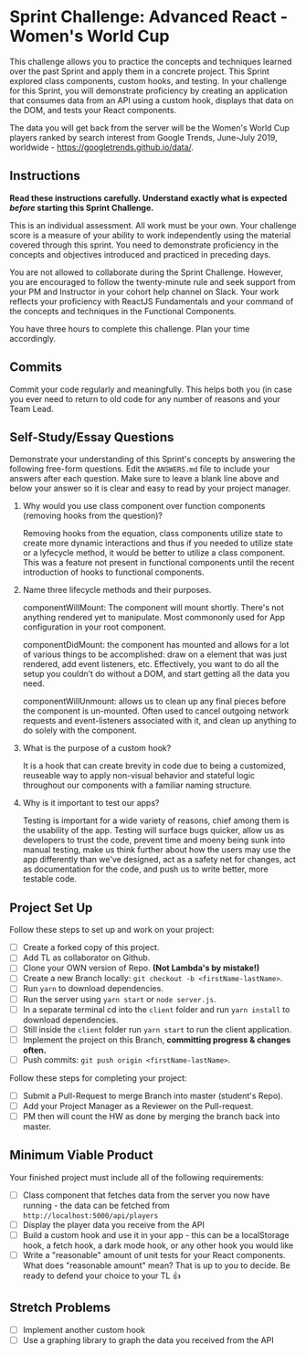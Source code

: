 # Sprint Challenge: Advanced React - Women's World Cup

This challenge allows you to practice the concepts and techniques learned over the past Sprint and apply them in a concrete project. This Sprint explored class components, custom hooks, and testing. In your challenge for this Sprint, you will demonstrate proficiency by creating an application that consumes data from an API using a custom hook, displays that data on the DOM, and tests your React components.

The data you will get back from the server will be the Women's World Cup players ranked by search interest from Google Trends, June-July 2019, worldwide - https://googletrends.github.io/data/.

## Instructions

**Read these instructions carefully. Understand exactly what is expected _before_ starting this Sprint Challenge.**

This is an individual assessment. All work must be your own. Your challenge score is a measure of your ability to work independently using the material covered through this sprint. You need to demonstrate proficiency in the concepts and objectives introduced and practiced in preceding days.

You are not allowed to collaborate during the Sprint Challenge. However, you are encouraged to follow the twenty-minute rule and seek support from your PM and Instructor in your cohort help channel on Slack. Your work reflects your proficiency with ReactJS Fundamentals and your command of the concepts and techniques in the Functional Components.

You have three hours to complete this challenge. Plan your time accordingly.

## Commits

Commit your code regularly and meaningfully. This helps both you (in case you ever need to return to old code for any number of reasons and your Team Lead.

## Self-Study/Essay Questions

Demonstrate your understanding of this Sprint's concepts by answering the following free-form questions. Edit the `ANSWERS.md` file to include your answers after each question. Make sure to leave a blank line above and below your answer so it is clear and easy to read by your project manager.

 1. Why would you use class component over function components (removing hooks from the question)?
 
    Removing hooks from the equation, class components utilize state to create more dynamic interactions and thus if you needed to utilize state or a lyfecycle method, it would be better to utilize a class component. This was a feature not present in functional components until the recent introduction of hooks to functional components. 

 2. Name three lifecycle methods and their purposes.

    componentWillMount: The component will mount shortly. There's not anything rendered yet to manipulate.
    Most commononly used for App configuration in your root component.

    componentDidMount: the component has mounted and allows for a lot of various things to be accomplished: draw on a <canvas> element that was just rendered, add event listeners, etc.
    Effectively, you want to do all the setup you couldn’t do without a DOM, and start getting all the data you need.

    componentWillUnmount: allows us to clean up any final pieces before the component is un-mounted. Often used to cancel outgoing network requests and event-listeners associated with it, and clean up anything to do solely with the component.

 3. What is the purpose of a custom hook?
 
    It is a hook that can create brevity in code due to being a customized, reuseable way to apply non-visual behavior and stateful logic throughout our components with a familiar naming structure.

 
 4. Why is it important to test our apps?

    Testing is important for a wide variety of reasons, chief among them is the usability of the app. Testing will surface bugs quicker, allow us as developers to trust the code, prevent time and moeny being sunk into manual testing, make us think further about how the users may use the app differently than we've designed, act as a safety net for changes, act as documentation for the code, and push us to write better, more testable code. 

## Project Set Up

Follow these steps to set up and work on your project:

- [ ] Create a forked copy of this project.
- [ ] Add TL as collaborator on Github.
- [ ] Clone your OWN version of Repo. **(Not Lambda's by mistake!)**
- [ ] Create a new Branch locally: `git checkout -b <firstName-lastName>`.
- [ ] Run `yarn` to download dependencies.
- [ ] Run the server using `yarn start` or `node server.js`.
- [ ] In a separate terminal cd into the `client` folder and run `yarn install` to download dependencies.
- [ ] Still inside the `client` folder run `yarn start` to run the client application.
- [ ] Implement the project on this Branch, **committing progress & changes often.**
- [ ] Push commits: `git push origin <firstName-lastName>`.

Follow these steps for completing your project:

- [ ] Submit a Pull-Request to merge <firstName-lastName> Branch into master (student's  Repo).
- [ ] Add your Project Manager as a Reviewer on the Pull-request.
- [ ] PM then will count the HW as done by merging the branch back into master.

## Minimum Viable Product

Your finished project must include all of the following requirements:

- [ ] Class component that fetches data from the server you now have running - the data can be fetched from `http://localhost:5000/api/players`
- [ ] Display the player data you receive from the API
- [ ] Build a custom hook and use it in your app - this can be a localStorage hook, a fetch hook, a dark mode hook, or any other hook you would like
- [ ] Write a "reasonable" amount of unit tests for your React components. What does "reasonable amount" mean? That is up to you to decide. Be ready to defend your choice to your TL 👍

## Stretch Problems

- [ ] Implement another custom hook
- [ ] Use a graphing library to graph the data you received from the API
